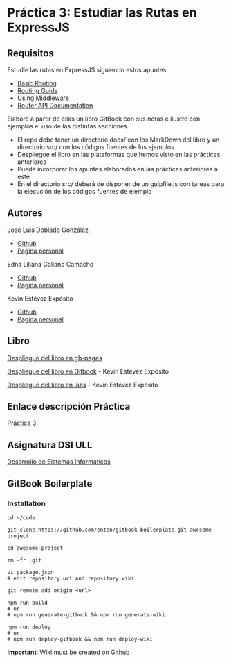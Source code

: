 # Práctica 3: Estudiar las Rutas en ExpressJS



## Requisitos

Estudie las rutas en ExpressJS siguiendo estos apuntes:

* [Basic Routing](http://expressjs.com/en/starter/basic-routing.html)
* [Routing Guide](http://expressjs.com/en/guide/routing.html)
* [Using Middleware](http://expressjs.com/en/guide/using-middleware.html)
* [Router API Documentation](http://expressjs.com/en/4x/api.html#router)

Elabore a partir de ellas un libro GitBook con sus notas e ilustre con ejemplos el uso de las distintas secciones.
* El repo debe tener un directorio docs/ con los MarkDown del libro y un directorio src/ con los códigos fuentes de los ejemplos.
* Despliegue el libro en las plataformas que hemos visto en las prácticas anteriores
* Puede incorporar los apuntes elaborados en las prácticas anteriores a este
* En el directorio src/ deberá de disponer de un gulpfile.js con tareas para la ejecución de los códigos fuentes de ejemplo

## Autores

José Luis Doblado González  
* [Github](https://github.com/alu0100767001)
* [Pagina personal](https://alu0100767001.github.io/dsi-joseluis/)


Edna Liliana Galiano Camacho  
* [Github](https://github.com/ednagc)
* [Pagina personal](https://ednagc.github.io/edna-galiano/)

Kevin Estévez Expósito  
* [Github](https://github.com/alu0100821390)
* [Pagina personal](http://alu0100821390.github.io)


## Libro 

[Despliegue del libro en gh-pages](https://ull-esit-dsi-1617.github.io/estudiar-las-rutas-en-expressjs-edna-joseluis-kevin-35l2/)

[Despliegue del libro en Gitbook](https://alu0100821390.gitbooks.io/estudiar-las-rutas-en-expressjs-edna-joseluis-kev/content/) - Kevin Estévez Expósito

[Despliegue del libro en Iaas](http://10.6.128.96:8082/) - Kevin Estévez Expósito



## Enlace descripción Práctica

[Práctica 3](https://casianorodriguezleon.gitbooks.io/ull-esit-1617/practicas/practicalearningrouting.html)

## Asignatura DSI ULL 

[Desarrollo de Sistemas Informáticos](https://campusvirtual.ull.es/1617/course/view.php?id=1136)


## GitBook Boilerplate

### Installation

```shell
cd ~/code

git clone https://github.com/enten/gitbook-boilerplate.git awesome-project

cd awesome-project

rm -fr .git

vi package.json
# edit repository.url and repository.wiki

git remote add origin <url>

npm run build
# or
# npm run generate-gitbook && npm run generate-wiki

npm run deploy
# or
# npm run deploy-gitbook && npm run deploy-wiki
```
__Important__: Wiki must be created on Github

